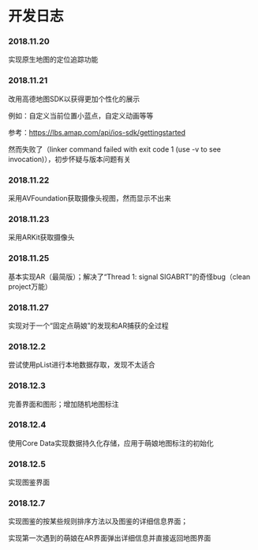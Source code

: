 # 开发日志

### 2018.11.20

实现原生地图的定位追踪功能

### 2018.11.21

改用高德地图SDK以获得更加个性化的展示

例如：自定义当前位置小蓝点，自定义动画等等

参考：https://lbs.amap.com/api/ios-sdk/gettingstarted

然而失败了（linker command failed with exit code 1 (use -v to see invocation)），初步怀疑与版本问题有关

### 2018.11.22

采用AVFoundation获取摄像头视图，然而显示不出来

### 2018.11.23

采用ARKit获取摄像头

### 2018.11.25

基本实现AR（最简版）；解决了“Thread 1: signal SIGABRT”的奇怪bug（clean project万能）

### 2018.11.27

实现对于一个“固定点萌娘”的发现和AR捕获的全过程

### 2018.12.2

尝试使用pList进行本地数据存取，发现不太适合

### 2018.12.3

完善界面和图形；增加随机地图标注

### 2018.12.4

使用Core Data实现数据持久化存储，应用于萌娘地图标注的初始化

### 2018.12.5

实现图鉴界面

### 2018.12.7

实现图鉴的按某些规则排序方法以及图鉴的详细信息界面；

实现第一次遇到的萌娘在AR界面弹出详细信息并直接返回地图界面